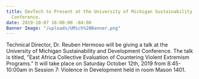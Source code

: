 ```yaml
---
title: DevTech to Present at the University of Michigan Sustainability and Development
  Conference.
date: 2019-10-07 16:00:00 -04:00
Banner Image: "/uploads/UMich%20Banner.png"
---
```


Technical Director, Dr. Reuben Hermoso will be giving a talk at the University of Michigan Sustainability and Development Conference. The talk is titled, "East Africa Collective Evaluation of Countering Violent Extremism Programs." It will take place on Saturday October 12th, 2019 from 8:45-10:00am in Session 7: Violence in Development held in room Mason 1401. 

